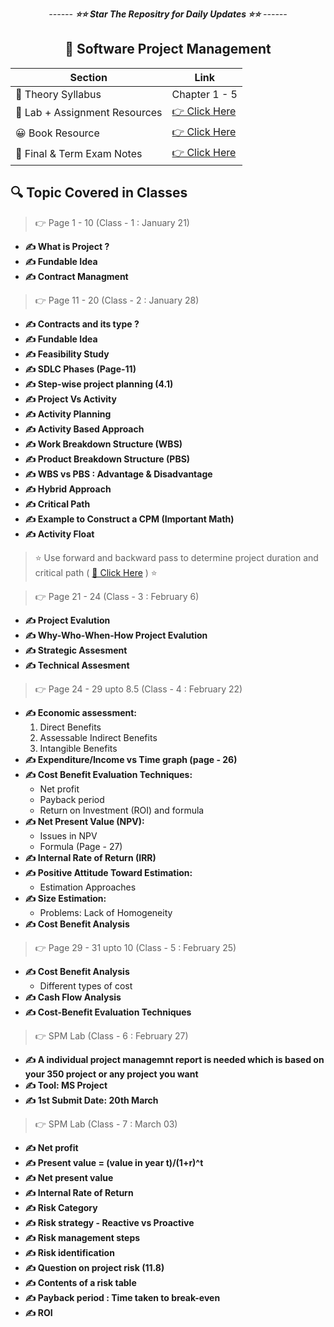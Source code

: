 <div align = "center">

_------ **⭐⭐ Star The Repositry for Daily Updates ⭐⭐** ------_

## 🍂 Software Project Management


| Section                       | Link                                                 |
| ----------------------------- | ---------------------------------------------------- |
| 🍂 Theory Syllabus            | Chapter 1 - 5                                        |
| 🎅 Lab + Assignment Resources | [👉 Click Here](./Lab%20+%20Assignment/)             |
| 😀 Book Resource              | [👉 Click Here](./Book/SPM.pdf)                      |
| 🦜 Final & Term Exam Notes    | [👉 Click Here](../Software%20Project%20Management/) |

</div>

## 🔍 Topic Covered in Classes

> 👉 Page 1 - 10 (Class - 1 : January 21)

- **✍️ What is Project ?**
- **✍️ Fundable Idea**
- **✍️ Contract Managment**

> 👉 Page 11 - 20 (Class - 2 : January 28)

- **✍️ Contracts and its type ?**
- **✍️ Fundable Idea**
- **✍️ Feasibility Study**
- **✍️ SDLC Phases (Page-11)**
- **✍️ Step-wise project planning (4.1)**
- **✍️ Project Vs Activity**
- **✍️ Activity Planning**
- **✍️ Activity Based Approach**
- **✍️ Work Breakdown Structure (WBS)**
- **✍️ Product Breakdown Structure (PBS)**
- **✍️ WBS vs PBS : Advantage & Disadvantage**
- **✍️ Hybrid Approach**
- **✍️ Critical Path**
- **✍️ Example to Construct a CPM (Important Math)**
- **✍️ Activity Float**

> ⭐ Use forward and backward pass to determine project duration and critical path ( [ 🎥 Click Here](https://youtu.be/4oDLMs11Exs?si=DCqmh7Pco68A4Q2R) ) ⭐

> 👉 Page 21 - 24 (Class - 3 : February 6)

- **✍️ Project Evalution**
- **✍️ Why-Who-When-How Project Evalution**
- **✍️ Strategic Assesment**
- **✍️ Technical Assesment**

> 👉 Page 24 - 29 upto 8.5 (Class - 4 : February 22)

- **✍️ Economic assessment:**
  1.  Direct Benefits
  2.  Assessable Indirect Benefits
  3.  Intangible Benefits
- **✍️ Expenditure/Income vs Time graph (page - 26)**
- **✍️ Cost Benefit Evaluation Techniques:**
  - Net profit
  - Payback period
  - Return on Investment (ROI) and formula
- **✍️ Net Present Value (NPV):**
  - Issues in NPV
  - Formula (Page - 27)
- **✍️ Internal Rate of Return (IRR)**
- **✍️ Positive Attitude Toward Estimation:**
  - Estimation Approaches
- **✍️ Size Estimation:**
  - Problems: Lack of Homogeneity
- **✍️ Cost Benefit Analysis**

> 👉 Page 29 - 31 upto 10 (Class - 5 : February 25)

- **✍️ Cost Benefit Analysis**
  - Different types of cost
- **✍️ Cash Flow Analysis**
- **✍️ Cost-Benefit Evaluation Techniques**

> 👉 SPM Lab (Class - 6 : February 27)

- **✍️ A individual project managemnt report is needed which is based on your 350 project or any project you want**
- **✍️ Tool: MS Project**
- **✍️ 1st Submit Date: 20th March**

> 👉 SPM Lab (Class - 7 : March 03)

- **✍️ Net profit**
- **✍️ Present value = (value in year t)/(1+r)^t**
- **✍️ Net present value**
- **✍️ Internal Rate of Return**
- **✍️ Risk Category**
- **✍️ Risk strategy - Reactive vs Proactive**
- **✍️ Risk management steps**
- **✍️ Risk identification**
- **✍️ Question on project risk (11.8)**
- **✍️ Contents of a risk table**
- **✍️ Payback period : Time taken to break-even**
- **✍️ ROI**
